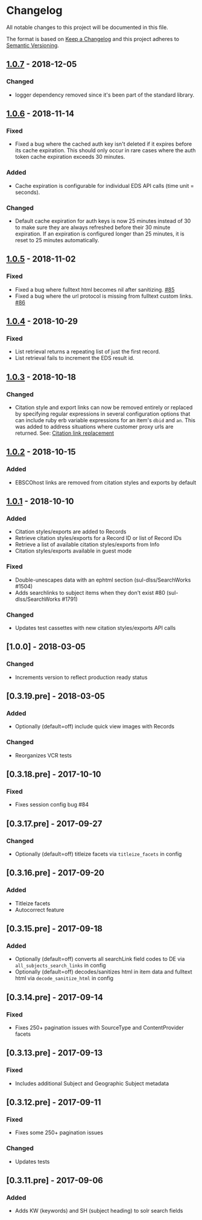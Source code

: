 # Changelog
All notable changes to this project will be documented in this file.

The format is based on [Keep a Changelog](http://keepachangelog.com/en/1.0.0/)
and this project adheres to [Semantic Versioning](http://semver.org/spec/v2.0.0.html). 

## [1.0.7] - 2018-12-05
### Changed
- logger dependency removed since it's been part of the standard library.

## [1.0.6] - 2018-11-14
### Fixed
- Fixed a bug where the cached auth key isn't deleted if it expires before its cache expiration. This should only occur in rare cases where the auth token cache expiration exceeds 30 minutes.
### Added
- Cache expiration is configurable for individual EDS API calls (time unit = seconds).
### Changed
- Default cache expiration for auth keys is now 25 minutes instead of 30 to make sure they are always refreshed before their 30 minute expiration. If an expiration is configured longer than 25 minutes, it is reset to 25 minutes automatically.

## [1.0.5] - 2018-11-02
### Fixed
- Fixed a bug where fulltext html becomes nil after sanitizing. [#85](https://github.com/ebsco/edsapi-ruby/issues/85) 
- Fixed a bug where the url protocol is missing from fulltext custom links. [#86](https://github.com/ebsco/edsapi-ruby/issues/86)

## [1.0.4] - 2018-10-29
### Fixed
- List retrieval returns a repeating list of just the first record. 
- List retrieval fails to increment the EDS result id.

## [1.0.3] - 2018-10-18
### Changed
- Citation style and export links can now be removed entirely or replaced by specifying regular expressions in several configuration options that can include ruby erb variable expressions for an item's `dbid` and `an`. This was added to address situations where customer proxy urls are returned. See: [Citation link replacement](https://github.com/ebsco/edsapi-ruby/wiki/Citation-link-replacement)

## [1.0.2] - 2018-10-15
### Added
- EBSCOhost links are removed from citation styles and exports by default

## [1.0.1] - 2018-10-10
### Added
- Citation styles/exports are added to Records
- Retrieve citation styles/exports for a Record ID or list of Record IDs
- Retrieve a list of available citation styles/exports from Info
- Citation styles/exports available in guest mode
### Fixed
- Double-unescapes data with an ephtml section (sul-dlss/SearchWorks #1504)
- Adds searchlinks to subject items when they don't exist #80 (sul-dlss/SearchWorks #1791)
### Changed
- Updates test cassettes with new citation styles/exports API calls

## [1.0.0] - 2018-03-05
### Changed
- Increments version to reflect production ready status

## [0.3.19.pre] - 2018-03-05
### Added
- Optionally (default=off) include quick view images with Records
### Changed
- Reorganizes VCR tests

## [0.3.18.pre] - 2017-10-10
### Fixed
- Fixes session config bug #84

## [0.3.17.pre] - 2017-09-27
### Changed
- Optionally (default=off) titleize facets via `titleize_facets` in config

## [0.3.16.pre] - 2017-09-20
### Added
- Titleize facets
- Autocorrect feature

## [0.3.15.pre] - 2017-09-18
### Added
- Optionally (default=off) converts all searchLink field codes to DE via `all_subjects_search_links` in config
- Optionally (default=off) decodes/sanitizes html in item data and fulltext html via `decode_sanitize_html` in config

## [0.3.14.pre] - 2017-09-14
### Fixed
- Fixes 250+ pagination issues with SourceType and ContentProvider facets

## [0.3.13.pre] - 2017-09-13
### Fixed
- Includes additional Subject and Geographic Subject metadata

## [0.3.12.pre] - 2017-09-11
### Fixed
- Fixes some 250+ pagination issues
### Changed
- Updates tests

## [0.3.11.pre] - 2017-09-06
### Added
- Adds KW (keywords) and SH (subject heading) to solr search fields

[1.0.7]: https://github.com/ebsco/edsapi-ruby/compare/1.0.6...1.0.7
[1.0.6]: https://github.com/ebsco/edsapi-ruby/compare/1.0.5...1.0.6
[1.0.5]: https://github.com/ebsco/edsapi-ruby/compare/1.0.4...1.0.5
[1.0.4]: https://github.com/ebsco/edsapi-ruby/compare/1.0.3...1.0.4
[1.0.3]: https://github.com/ebsco/edsapi-ruby/compare/1.0.2...1.0.3
[1.0.2]: https://github.com/ebsco/edsapi-ruby/compare/1.0.1...1.0.2
[1.0.1]: https://github.com/ebsco/edsapi-ruby/compare/1.0.0...1.0.1
